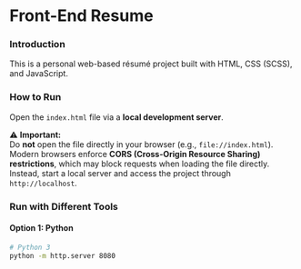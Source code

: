 # Front-End Resume

### Introduction
This is a personal web-based résumé project built with HTML, CSS (SCSS), and JavaScript.

### How to Run
Open the `index.html` file via a **local development server**.

⚠️ **Important:**  
Do **not** open the file directly in your browser (e.g., `file://index.html`).  
Modern browsers enforce **CORS (Cross-Origin Resource Sharing) restrictions**, which may block requests when loading the file directly.  
Instead, start a local server and access the project through `http://localhost`.

### Run with Different Tools

#### Option 1: Python
```bash
# Python 3
python -m http.server 8080